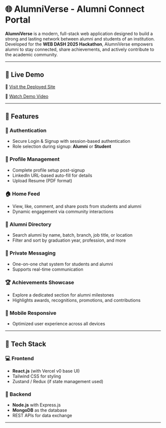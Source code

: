 # 🌐 AlumniVerse - Alumni Connect Portal

**AlumniVerse** is a modern, full-stack web application designed to build a strong and lasting network between alumni and students of an institution. Developed for the **WEB DASH 2025 Hackathon**, AlumniVerse empowers alumni to stay connected, share achievements, and actively contribute to the academic community.

---

## 🚀 Live Demo

🔗 [Visit the Deployed Site](https://your-vercel-deployment-url.com)

🎥 [Watch Demo Video](https://your-demo-video-url.com)

---

## 📌 Features

### 🔐 Authentication
- Secure Login & Signup with session-based authentication
- Role selection during signup: **Alumni** or **Student**

### 👤 Profile Management
- Complete profile setup post-signup
- LinkedIn URL-based auto-fill for details
- Upload Resume (PDF format)

### 🏠 Home Feed
- View, like, comment, and share posts from students and alumni
- Dynamic engagement via community interactions

### 📇 Alumni Directory
- Search alumni by name, batch, branch, job title, or location
- Filter and sort by graduation year, profession, and more

### 💬 Private Messaging
- One-on-one chat system for students and alumni
- Supports real-time communication

### 🏆 Achievements Showcase
- Explore a dedicated section for alumni milestones
- Highlights awards, recognitions, promotions, and contributions

### 📱 Mobile Responsive
- Optimized user experience across all devices

---

## 🧱 Tech Stack

### 💻 Frontend
- **React.js** (with Vercel v0 base UI)
- Tailwind CSS for styling
- Zustand / Redux (if state management used)

### 🔧 Backend
- **Node.js** with Express.js
- **MongoDB** as the database
- REST APIs for data exchange

---
